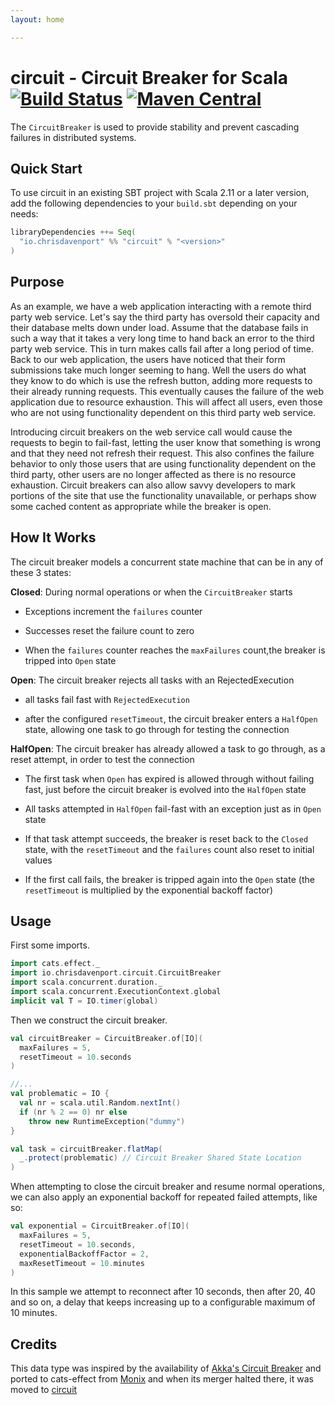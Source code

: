 ```yaml
---
layout: home

---
```


# circuit - Circuit Breaker for Scala [![Build Status](https://travis-ci.com/ChristopherDavenport/circuit.svg?branch=master)](https://travis-ci.com/ChristopherDavenport/circuit) [![Maven Central](https://maven-badges.herokuapp.com/maven-central/io.chrisdavenport/circuit_2.12/badge.svg)](https://maven-badges.herokuapp.com/maven-central/io.chrisdavenport/circuit_2.12)

The `CircuitBreaker` is used to provide stability and prevent cascading failures in distributed systems.

## Quick Start

To use circuit in an existing SBT project with Scala 2.11 or a later version, add the following dependencies to your
`build.sbt` depending on your needs:

```scala
libraryDependencies ++= Seq(
  "io.chrisdavenport" %% "circuit" % "<version>"
)
```

## Purpose

As an example, we have a web application interacting with a remote
third party web service. Let's say the third party has oversold
their capacity and their database melts down under load. Assume
that the database fails in such a way that it takes a very long
time to hand back an error to the third party web service. This in
turn makes calls fail after a long period of time.  Back to our
web application, the users have noticed that their form
submissions take much longer seeming to hang. Well the users do
what they know to do which is use the refresh button, adding more
requests to their already running requests.  This eventually
causes the failure of the web application due to resource
exhaustion. This will affect all users, even those who are not
using functionality dependent on this third party web service.

Introducing circuit breakers on the web service call would cause
the requests to begin to fail-fast, letting the user know that
something is wrong and that they need not refresh their
request. This also confines the failure behavior to only those
users that are using functionality dependent on the third party,
other users are no longer affected as there is no resource
exhaustion. Circuit breakers can also allow savvy developers to
mark portions of the site that use the functionality unavailable,
or perhaps show some cached content as appropriate while the
breaker is open.

## How It Works

The circuit breaker models a concurrent state machine that
can be in any of these 3 states:

**Closed**: During normal operations or when the `CircuitBreaker` starts

- Exceptions increment the `failures` counter

- Successes reset the failure count to zero

- When the `failures` counter reaches the `maxFailures` count,the breaker is tripped into `Open` state

**Open**: The circuit breaker rejects all tasks with an RejectedExecution

- all tasks fail fast with `RejectedExecution`

- after the configured `resetTimeout`, the circuit breaker enters a `HalfOpen` state, allowing one task to go through for testing the connection

**HalfOpen**: The circuit breaker has already allowed a task to go through, as a reset attempt, in order to test the connection

- The first task when `Open` has expired is allowed through without failing fast, just before the circuit breaker is evolved into the `HalfOpen` state

- All tasks attempted in `HalfOpen` fail-fast with an exception just as in `Open` state

- If that task attempt succeeds, the breaker is reset back to the `Closed` state, with the `resetTimeout` and the `failures` count also reset to initial values

- If the first call fails, the breaker is tripped again into the `Open` state (the `resetTimeout` is multiplied by the exponential backoff factor)

## Usage

First some imports.

```scala mdoc:silent
import cats.effect._
import io.chrisdavenport.circuit.CircuitBreaker
import scala.concurrent.duration._
import scala.concurrent.ExecutionContext.global
implicit val T = IO.timer(global)
```

Then we construct the circuit breaker.

```scala mdoc
val circuitBreaker = CircuitBreaker.of[IO](
  maxFailures = 5,
  resetTimeout = 10.seconds
)

//...
val problematic = IO {
  val nr = scala.util.Random.nextInt()
  if (nr % 2 == 0) nr else
    throw new RuntimeException("dummy")
}

val task = circuitBreaker.flatMap(
  _.protect(problematic) // Circuit Breaker Shared State Location
)
```

When attempting to close the circuit breaker and resume normal operations, we can also apply an exponential backoff for repeated failed attempts, like so:

```scala mdoc
val exponential = CircuitBreaker.of[IO](
  maxFailures = 5,
  resetTimeout = 10.seconds,
  exponentialBackoffFactor = 2,
  maxResetTimeout = 10.minutes
)
```

In this sample we attempt to reconnect after 10 seconds, then after
20, 40 and so on, a delay that keeps increasing up to a configurable
maximum of 10 minutes.

## Credits

This data type was inspired by the availability of [Akka's Circuit Breaker](http://doc.akka.io/docs/akka/current/common/circuitbreaker.html) and ported to cats-effect from [Monix](https://monix.io) and when its merger halted there, it was moved to [circuit](https://github.com/ChristopherDavenport/circuit)